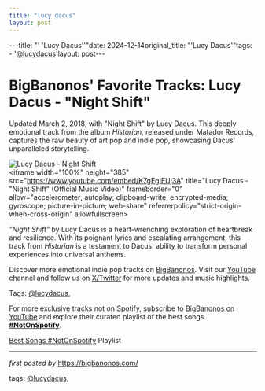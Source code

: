 ```yaml
---
title: "lucy dacus"
layout: post
---
```

---title: "' 'Lucy Dacus''"date: 2024-12-14original_title: "'Lucy Dacus'"tags:  - '[@lucydacus](/tags/lucydacus/)'layout: post---<!-- Post Title --><h1 >BigBanonos' Favorite Tracks: Lucy Dacus - "Night Shift"</h1> <!-- Introductory Text --><p >Updated March 2, 2018, with "Night Shift" by Lucy Dacus. This deeply emotional track from the album <em>Historian</em>, released under Matador Records, captures the raw beauty of art pop and indie pop, showcasing Dacus' unparalleled storytelling.</p> <!-- Featured Image --><div > <img src="https://static.independent.co.uk/2021/06/17/18/newFile-3.jpg" alt="Lucy Dacus - Night Shift" /></div> <!-- YouTube Video Embed --><div > <iframe width="100%" height="385" src="https://www.youtube.com/embed/K7gEgIEUj3A" title="Lucy Dacus - "Night Shift" (Official Music Video)" frameborder="0" allow="accelerometer; autoplay; clipboard-write; encrypted-media; gyroscope; picture-in-picture; web-share" referrerpolicy="strict-origin-when-cross-origin" allowfullscreen></iframe></div> <!-- Song Information --><div > <p><em>"Night Shift"</em> by Lucy Dacus is a heart-wrenching exploration of heartbreak and resilience. With its poignant lyrics and escalating arrangement, this track from <em>Historian</em> is a testament to Dacus' ability to transform personal experiences into universal anthems.</p></div> <!-- Footer Links --><div > <p>Discover more emotional indie pop tracks on <a href="https://bigbanonos.com/" target="_blank">BigBanonos</a>. Visit our <a href="https://www.youtube.com/[@BigBanonos](/tags/BigBanonos/)" target="_blank">YouTube</a> channel and follow us on <a href="https://x.com/bigbanonos" target="_blank">X/Twitter</a> for more updates and music highlights.</p></div> <!-- Tags --><p >Tags: [@lucydacus](/tags/lucydacus/),</p><!--Subscribe and Playlist Links--><div>    <p>For more exclusive tracks not on Spotify, subscribe to <a href="https://www.youtube.com/[@BigBanonos](/tags/BigBanonos/)" target="_blank">BigBanonos on YouTube</a> and explore their curated playlist of the best songs <strong>[#NotOnSpotify](/tags/NotOnSpotify/)</strong>.</p>    <p><a href="https://www.youtube.com/playlist?list=PLtuNtuTatqI0kFahUCbtbfenC_ET5O_tr" target="_blank">Best Songs [#NotOnSpotify](/tags/NotOnSpotify/) Playlist<br /></a></p></div><hr /><p><em>first posted by</em> <a href="https://bigbanonos.com/" rel="noopener" target="_new">https://bigbanonos.com/</a></p><p>tags: [@lucydacus](/tags/lucydacus/),</p>